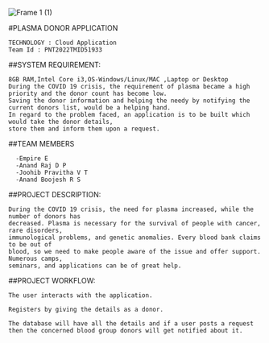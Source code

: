 ![Frame 1 (1)](https://user-images.githubusercontent.com/99942998/194755030-a38affc9-eb8a-4261-9161-ef942847dce2.png)



#PLASMA DONOR APPLICATION
```text
TECHNOLOGY : Cloud Application 
Team Id : PNT2022TMID51933
```
##SYSTEM REQUIREMENT:
```text
8GB RAM,Intel Core i3,OS-Windows/Linux/MAC ,Laptop or Desktop
During the COVID 19 crisis, the requirement of plasma became a high priority and the donor count has become low. 
Saving the donor information and helping the needy by notifying the current donors list, would be a helping hand.
In regard to the problem faced, an application is to be built which would take the donor details, 
store them and inform them upon a request.
```
##TEAM MEMBERS
```text
  -Empire E
  -Anand Raj D P
  -Joohib Pravitha V T
  -Anand Boojesh R S
```
##PROJECT DESCRIPTION:
```text
During the COVID 19 crisis, the need for plasma increased, while the number of donors has
decreased. Plasma is necessary for the survival of people with cancer, rare disorders,
immunological problems, and genetic anomalies. Every blood bank claims to be out of
blood, so we need to make people aware of the issue and offer support. Numerous camps,
seminars, and applications can be of great help.
```
##PROJECT WORKFLOW:
```text
The user interacts with the application.

Registers by giving the details as a donor.

The database will have all the details and if a user posts a request then the concerned blood group donors will get notified about it.
 ```
